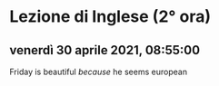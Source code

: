 # Lezione di Inglese (2° ora)

## venerdì 30 aprile 2021, 08:55:00


Friday is beautiful *because* he seems european

<!--stackedit_data:
eyJoaXN0b3J5IjpbLTE5NDc4ODIzMTYsMTk1NDU1MTA1MV19
-->